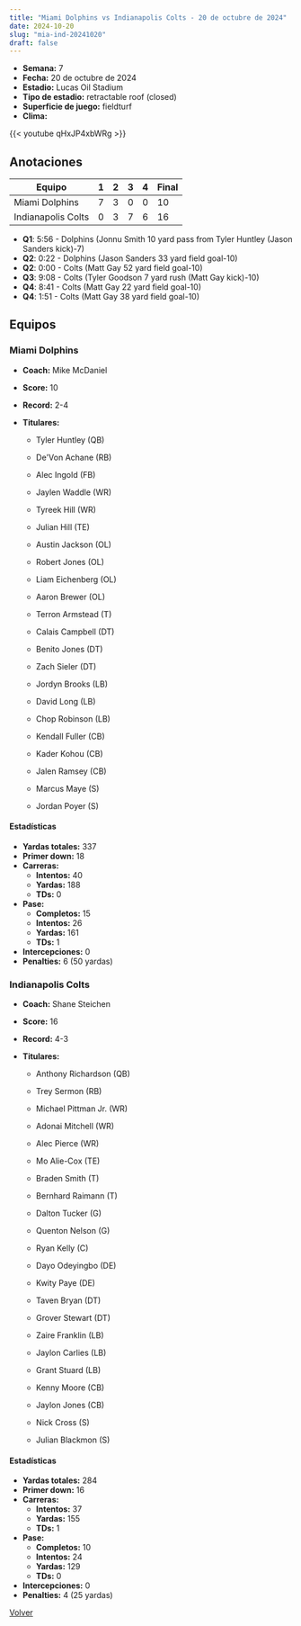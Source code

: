 ```yaml
---
title: "Miami Dolphins vs Indianapolis Colts - 20 de octubre de 2024"
date: 2024-10-20
slug: "mia-ind-20241020"
draft: false
---
```


- **Semana:** 7
- **Fecha:** 20 de octubre de 2024
- **Estadio:** Lucas Oil Stadium
- **Tipo de estadio:** retractable roof (closed)
- **Superficie de juego:** fieldturf
- **Clima:** 


{{< youtube qHxJP4xbWRg >}}


## Anotaciones
| Equipo | 1 | 2 | 3 | 4 | Final |
|--------|---|---|---|---|-------|
| Miami Dolphins  | 7 | 3 | 0 | 0  | 10 |
| Indianapolis Colts  | 0 | 3 | 7 | 6  | 16 |
- **Q1**: 5:56 - Dolphins (Jonnu Smith 10 yard pass from Tyler Huntley (Jason Sanders kick)-7)
- **Q2**: 0:22 - Dolphins (Jason Sanders 33 yard field goal-10)
- **Q2**: 0:00 - Colts (Matt Gay 52 yard field goal-10)
- **Q3**: 9:08 - Colts (Tyler Goodson 7 yard rush (Matt Gay kick)-10)
- **Q4**: 8:41 - Colts (Matt Gay 22 yard field goal-10)
- **Q4**: 1:51 - Colts (Matt Gay 38 yard field goal-10)


## Equipos


### Miami Dolphins
* **Coach:** Mike McDaniel
* **Score:** 10
* **Record:** 2-4
* **Titulares:** 

  * Tyler Huntley (QB) 

  * De'Von Achane (RB) 

  * Alec Ingold (FB) 

  * Jaylen Waddle (WR) 

  * Tyreek Hill (WR) 

  * Julian Hill (TE) 

  * Austin Jackson (OL) 

  * Robert Jones (OL) 

  * Liam Eichenberg (OL) 

  * Aaron Brewer (OL) 

  * Terron Armstead (T) 

  * Calais Campbell (DT) 

  * Benito Jones (DT) 

  * Zach Sieler (DT) 

  * Jordyn Brooks (LB) 

  * David Long (LB) 

  * Chop Robinson (LB) 

  * Kendall Fuller (CB) 

  * Kader Kohou (CB) 

  * Jalen Ramsey (CB) 

  * Marcus Maye (S) 

  * Jordan Poyer (S) 

#### Estadísticas
* **Yardas totales:** 337
* **Primer down:** 18
* **Carreras:**
  * **Intentos:** 40
  * **Yardas:** 188
  * **TDs:** 0
* **Pase:**
  * **Completos:** 15
  * **Intentos:** 26
  * **Yardas:** 161
  * **TDs:** 1
* **Intercepciones:** 0
* **Penalties:** 6 (50 yardas)

### Indianapolis Colts
* **Coach:** Shane Steichen
* **Score:** 16
* **Record:** 4-3
* **Titulares:** 

  * Anthony Richardson (QB) 

  * Trey Sermon (RB) 

  * Michael Pittman Jr. (WR) 

  * Adonai Mitchell (WR) 

  * Alec Pierce (WR) 

  * Mo Alie-Cox (TE) 

  * Braden Smith (T) 

  * Bernhard Raimann (T) 

  * Dalton Tucker (G) 

  * Quenton Nelson (G) 

  * Ryan Kelly (C) 

  * Dayo Odeyingbo (DE) 

  * Kwity Paye (DE) 

  * Taven Bryan (DT) 

  * Grover Stewart (DT) 

  * Zaire Franklin (LB) 

  * Jaylon Carlies (LB) 

  * Grant Stuard (LB) 

  * Kenny Moore (CB) 

  * Jaylon Jones (CB) 

  * Nick Cross (S) 

  * Julian Blackmon (S) 

#### Estadísticas
* **Yardas totales:** 284
* **Primer down:** 16
* **Carreras:**
  * **Intentos:** 37
  * **Yardas:** 155
  * **TDs:** 1
* **Pase:**
  * **Completos:** 10
  * **Intentos:** 24
  * **Yardas:** 129
  * **TDs:** 0
* **Intercepciones:** 0
* **Penalties:** 4 (25 yardas)


[Volver](/historia/2024)
